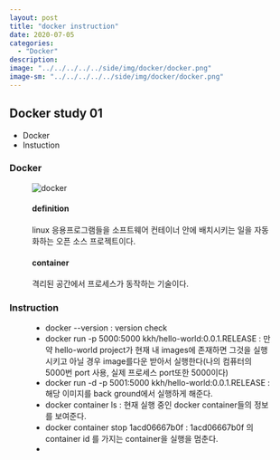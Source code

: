 ```yaml
---
layout: post
title: "docker instruction"
date: 2020-07-05
categories:
  - "Docker"
description:
image: "../../../../../side/img/docker/docker.png"
image-sm: "../../../../../side/img/docker/docker.png"
---
```

<h2>Docker study 01</h2>

<ul>
  <li>Docker</li>
  <li>Instuction</li>
</ul>

<h3>Docker</h3>
<figure>
  <img src="../../../../../side/img/docker/docker.png" alt="docker"/>
  <h4>definition</h4>
  <p>
  	linux 응용프로그램들을 소프트웨어 컨테이너 안에 배치시키는 일을 자동화하는 오픈 소스 프로젝트이다.
  </p>
  <h4>container</h4>
  <p>
  	격리된 공간에서 프로세스가 동작하는 기술이다.
  </p>
</figure>

<h3>Instruction</h3>

<figure>
	<ul>
		<li>docker --version : version check</li>
		<li>docker run -p 5000:5000 kkh/hello-world:0.0.1.RELEASE : 만약 hello-world project가 현재 내 images에 존재하면 그것을 실행시키고 아닐 경우 image를다운 받아서 실행한다(나의 컴퓨터의 5000번 port 사용, 실제 프로세스 port또한 5000이다)</li>
		<li>docker run -d -p 5001:5000 kkh/hello-world:0.0.1.RELEASE : 해당 이미지를 back ground에서 실행하게 해준다.</li>
		<li>docker container ls : 현재 실행 중인 docker container들의 정보를 보여준다.</li>
		<li>docker container stop 1acd06667b0f : 1acd06667b0f 의 container id 를 가지는 container을 실행을 멈춘다.</li>
		<li></li>
	</ul>
</figure>
